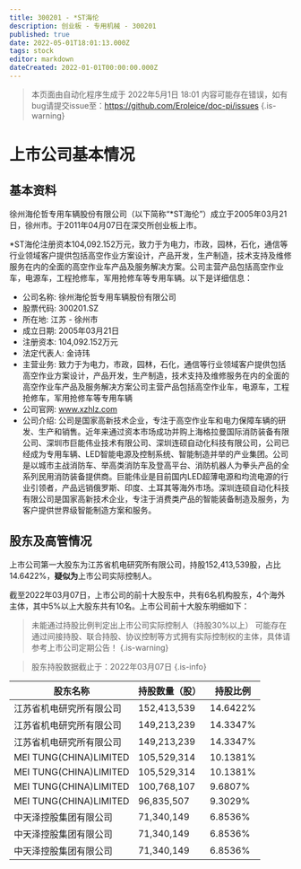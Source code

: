 ```yaml
---
title: 300201 - *ST海伦
description: 创业板 - 专用机械 - 300201
published: true
date: 2022-05-01T18:01:13.000Z
tags: stock
editor: markdown
dateCreated: 2022-01-01T00:00:00.000Z
---
```


> 本页面由自动化程序生成于 2022年5月1日 18:01
> 内容可能存在错误，如有bug请提交issue至：https://github.com/Eroleice/doc-pi/issues
{.is-warning}

# 上市公司基本情况

## 基本资料

徐州海伦哲专用车辆股份有限公司（以下简称“*ST海伦”）成立于2005年03月21日，徐州市。于2011年04月07日在深交所创业板上市。

*ST海伦注册资本104,092.152万元，致力于为电力，市政，园林，石化，通信等行业领域客户提供包括高空作业方案设计，产品开发，生产制造，技术支持及维修服务在内的全面的高空作业车产品及服务解决方案。公司主营产品包括高空作业车，电源车，工程抢修车，军用抢修车等专用车辆。以下是详细信息：

- 公司名称: 徐州海伦哲专用车辆股份有限公司
- 股票代码: 300201.SZ
- 所在地: 江苏 - 徐州市
- 成立日期: 2005年03月21日
- 注册资本: 104,092.152万元
- 法定代表人: 金诗玮
- 主营业务: 致力于为电力，市政，园林，石化，通信等行业领域客户提供包括高空作业方案设计，产品开发，生产制造，技术支持及维修服务在内的全面的高空作业车产品及服务解决方案公司主营产品包括高空作业车，电源车，工程抢修车，军用抢修车等专用车辆
- 公司官网: www.xzhlz.com
- 公司介绍: 公司是国家高新技术企业，专注于高空作业车和电力保障车辆的研发、生产和销售。近年来通过资本市场成功并购上海格拉曼国际消防装备有限公司、深圳市巨能伟业技术有限公司、深圳连硕自动化科技有限公司，公司已经成为专用车辆、LED智能电源及控制系统、智能制造并举的产业集团。公司是以城市主战消防车、举高类消防车及登高平台、消防机器人为拳头产品的全系列民用消防装备提供商。巨能伟业是目前国内LED超薄电源和均流电源的行业引领者，产品远销俄罗斯、印度、土耳其等海外市场。深圳连硕自动化科技有限公司是国家高新技术企业，专注于消费类产品的智能装备制造及服务，为客户提供世界级智能制造方案和服务。


## 股东及高管情况

上市公司第一大股东为江苏省机电研究所有限公司，持股152,413,539股，占比14.6422%，**疑似为**上市公司实际控制人。

截至2022年03月07日，上市公司的前十大股东中，共有6名机构股东，4个海外主体，其中5%以上大股东共有10名。上市公司前十大股东明细如下：

> 未能通过持股比例判定出上市公司实际控制人（持股30%以上）
> 可能存在通过间接持股、联合持股、协议控制等方式拥有实际控制权的主体，具体请参考上市公司定期公告！
{.is-warning}

> 股东持股数据截止于：2022年03月07日
{.is-info}

| 股东名称 | 持股数量（股） | 持股比例 |
| --- | --- | --- |
| 江苏省机电研究所有限公司 | 152,413,539 | 14.6422% |
| 江苏省机电研究所有限公司 | 149,213,239 | 14.3347% |
| 江苏省机电研究所有限公司 | 149,213,239 | 14.3347% |
| MEI TUNG(CHINA)LIMITED | 105,529,314 | 10.1381% |
| MEI TUNG(CHINA)LIMITED | 105,529,314 | 10.1381% |
| MEI TUNG(CHINA)LIMITED | 100,768,107 | 9.6807% |
| MEI TUNG(CHINA)LIMITED | 96,835,507 | 9.3029% |
| 中天泽控股集团有限公司 | 71,340,149 | 6.8536% |
| 中天泽控股集团有限公司 | 71,340,149 | 6.8536% |
| 中天泽控股集团有限公司 | 71,340,149 | 6.8536% |




